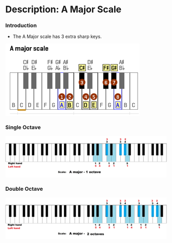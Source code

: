 # Description: A Major Scale

### Introduction
* The A Major scale has 3 extra sharp keys.

![](images/major-scale-05-a-major-scale.png)

### Single Octave
![](images/major-scale-05-a-major-scale-1-octave.jpg)

### Double Octave
![](images/major-scale-05-a-major-scale-2-octave.jpg)
